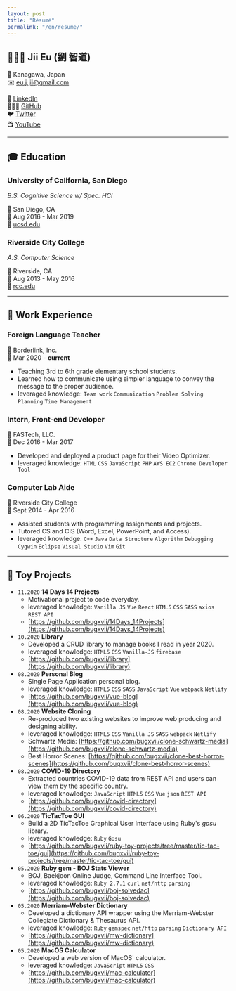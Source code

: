 ```yaml
---
layout: post
title: "Résumé"
permalink: "/en/resume/"
---
```


## 👨🏻‍💻 **Jii Eu (劉 智道)**

📍 Kanagawa, Japan <br />
✉️  eu.j.jii@gmail.com <br />

 💼  [LinkedIn](https://www.linkedin.com/in/eujii/) <br />
 👨🏻‍💻  [GitHub](https://github.com/imeubug)  <br />
 🐦  [Twitter](https://twitter.com/imeubug) <br />
 📺  [YouTube](https://www.youtube.com/channel/UC8hY3wjYlK2U9W4fqKN598Q)

---

## 🎓 Education

### University of California, San Diego

 *B.S. Cognitive Science w/ Spec. HCI*

📍  San Diego, CA  <br />
📅  Aug 2016 - Mar 2019 <br />
🔗  [ucsd.edu](https://ucsd.edu)

### Riverside City College

 *A.S. Computer Science*

📍 Riverside, CA <br />
📅  Aug 2013 - May 2016 <br />
🔗  [rcc.edu](http://www.rcc.edu)

---

## 💼 Work Experience

### Foreign Language Teacher

🏢  Borderlink, Inc. <br />
📅  Mar 2020 - **current**

- Teaching 3rd to 6th grade elementary school students.
- Learned how to communicate using simpler language to convey the message to the proper audience.
- leveraged knowledge: `Team work` `Communication` `Problem Solving` `Planning` `Time Management`

### Intern, Front-end Developer

🏢  FASTech, LLC. <br />
📅  Dec 2016 - Mar 2017

- Developed and deployed a product page for their Video Optimizer.
- leveraged knowledge:  `HTML` `CSS` `JavaScript` `PHP` `AWS EC2` `Chrome Developer Tool`

### Computer Lab Aide

🏢  Riverside City College <br />
📅  Sept 2014 - Apr 2016

- Assisted students with programming assignments and projects.
- Tutored CS and CIS (Word, Excel, PowerPoint, and Access).
- leveraged knowledge: `C++` `Java` `Data Structure` `Algorithm` `Debugging` `Cygwin` `Eclipse` `Visual Studio` `Vim` `Git`

---

## 🧸 Toy Projects

- `11.2020`  **14 Days 14 Projects**
    - Motivational project to code everyday.
    - leveraged knowledge: `Vanilla JS` `Vue` `React` `HTML5` `CSS` `SASS` `axios` `REST API`
    - [https://github.com/bugxvii/14Days_14Projects](https://github.com/bugxvii/14Days_14Projects)
- `10.2020`  **Library**
    - Developed a CRUD library to manage books I read in year 2020.
    - leveraged knowledge: `HTML5` `CSS`  `Vanilla-JS` `firebase`
    - [https://github.com/bugxvii/library](https://github.com/bugxvii/library)
- `08.2020`  **Personal Blog**
    - Single Page Application personal blog.
    - leveraged knowledge: `HTML5` `CSS` `SASS` `JavaScript` `Vue` `webpack` `Netlify`
    - [https://github.com/bugxvii/vue-blog](https://github.com/bugxvii/vue-blog)
- `08.2020`  **Website Cloning**
    - Re-produced two existing websites to improve web producing and designing ability.
    - leveraged knowledge: `HTML5` `CSS` `Vanilla JS` `SASS` `webpack` `Netlify`
    - Schwartz Media: [https://github.com/bugxvii/clone-schwartz-media](https://github.com/bugxvii/clone-schwartz-media)
    - Best Horror Scenes: [https://github.com/bugxvii/clone-best-horror-scenes](https://github.com/bugxvii/clone-best-horror-scenes)
- `08.2020`  **COVID-19 Directory**
    - Extracted countries COVID-19 data from REST API and users can view them by the specific country.
    - leveraged knowledge: `JavaScript` `HTML5` `CSS` `Vue` `json` `REST API`
    - [https://github.com/bugxvii/covid-directory](https://github.com/bugxvii/covid-directory)
- `06.2020`  **TicTacToe GUI**
    - Build a 2D TicTacToe Graphical User Interface using Ruby's *gosu* library.
    - leveraged knowledge: `Ruby` `Gosu`
    - [https://github.com/bugxvii/ruby-toy-projects/tree/master/tic-tac-toe/gui](https://github.com/bugxvii/ruby-toy-projects/tree/master/tic-tac-toe/gui)
- `05.2020`  **Ruby gem - BOJ Stats Viewer**
    - BOJ, Baekjoon Online Judge, Command Line Interface Tool.
    - leveraged knowledge: `Ruby 2.7.1` `curl` `net/http` `parsing`
    - [https://github.com/bugxvii/boj-solvedac](https://github.com/bugxvii/boj-solvedac)
- `05.2020`  **Merriam-Webster Dictionary**
    - Developed a dictionary API wrapper using the Merriam-Webster Collegiate Dictionary & Thesaurus API.
    - leveraged knowledge: `Ruby` `gemspec` `net/http` `parsing` `Dictionary API`
    - [https://github.com/bugxvii/mw-dictionary](https://github.com/bugxvii/mw-dictionary)
- `05.2020`  **MacOS Calculator**
    - Developed a web version of MacOS' calculator.
    - leveraged knowledge: `JavaScript` `HTML5` `CSS`
    - [https://github.com/bugxvii/mac-calculator](https://github.com/bugxvii/mac-calculator)